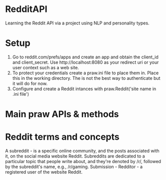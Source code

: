 # RedditAPI
Learning the Reddit API via a project using NLP and personality types.

# Setup
1. Go to reddit.com/prefs/apps and create an app and obtain the client_id and client_secret. Use http://localhost:8080 as 
your redirect uri or your user context such as a web site.
2. To protect your credentials create a praw.ini file to place them in. Place this in the working directory. The is not the best 
way to authenticate but it will do for now. 
3. Configure and create a Reddit intances with praw.Reddit('site name in .ini file')

# Main praw APIs & methods

# Reddit terms and concepts
A subreddit - is a specific online community, and the posts associated with it, on the social media website Reddit. Subreddits are 
dedicated to a particular topic that people write about, and they're denoted by /r/, followed by the subreddit's name, e.g., /r/gaming.
Submission -
Redditor - a registered user of the website Reddit.
